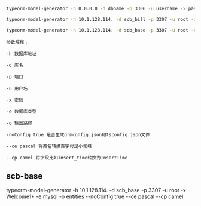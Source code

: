 ```bash
typeorm-model-generator -h 0.0.0.0 -d dbname -p 3306 -u username -x password -e mysql -o ./src/entities --noConfig true --ce pascal --cp camel
```
``` bash
typeorm-model-generator -h 10.1.128.114. -d scb_bill -p 3307 -u root -x Welcome1* -e mysql -o entities --noConfig true --ce pascal --cp camel
```
``` bash
typeorm-model-generator -h 10.1.128.114. -d scb_base -p 3307 -u root -x Welcome1* -e mysql -o entities --noConfig true --ce pascal --cp camel
```
```
参数解释：

-h 数据库地址

-d 库名

-p 端口

-u 用户名

-x 密码

-e 数据库类型

-o 输出路径

-noConfig true 是否生成ormconfig.json和tsconfig.json文件

--ce pascal 将类名转换首字母是小驼峰

--cp camel 将字段比如insert_time转换为InsertTime
```


## scb-base
typeorm-model-generator -h 10.1.128.114. -d scb_base -p 3307 -u root -x Welcome1* -e mysql -o entities --noConfig true --ce pascal --cp camel